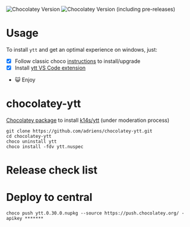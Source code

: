 ![Chocolatey Version](https://img.shields.io/chocolatey/v/ytt)
![Chocolatey Version (including pre-releases)](https://img.shields.io/chocolatey/v/ytt?include_prereleases)


# Usage

To install `ytt` and get an optimal experience on windows, just:

- [x] Follow classic choco [instructions](https://chocolatey.org/packages/ytt/) to install/upgrade
- [x] Install [ytt VS Code extension](https://marketplace.visualstudio.com/items?itemName=ewrenn.vscode-ytt)
- :smiley_cat: Enjoy

# chocolatey-ytt

[Chocolatey package](https://chocolatey.org/packages/ytt/) to install [k14s/ytt](https://github.com/k14s/ytt) (under moderation process)

```
git clone https://github.com/adriens/chocolatey-ytt.git
cd chocolatey-ytt
choco uninstall ytt
choco install -fdv ytt.nuspec
```

# Release check list


# Deploy to central

```
choco push ytt.0.30.0.nupkg --source https://push.chocolatey.org/ -apikey *******
```
